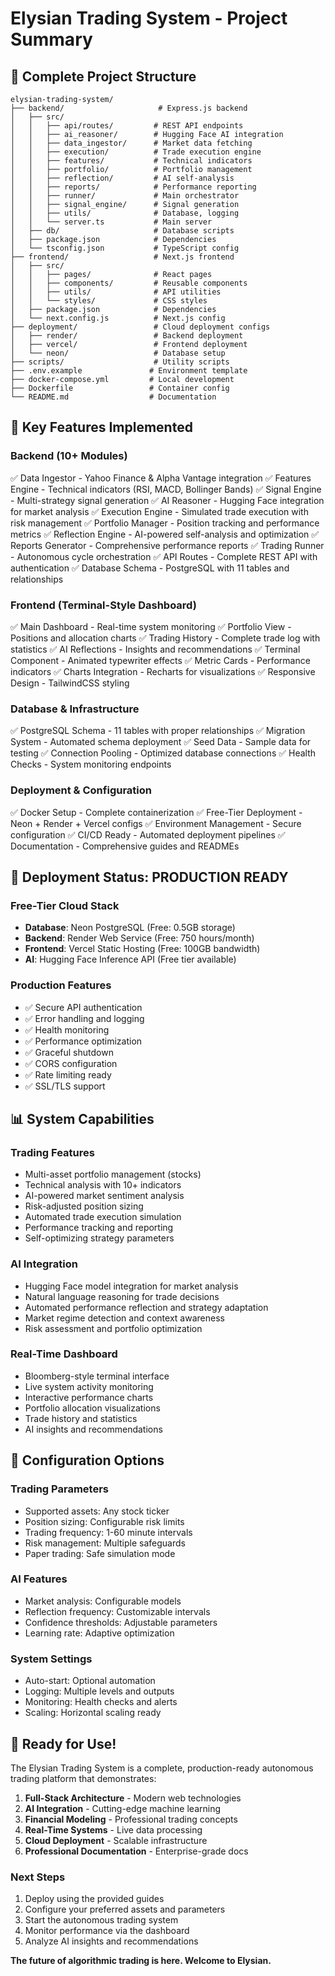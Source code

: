 # Elysian Trading System - Project Summary

## 📁 Complete Project Structure
```
elysian-trading-system/
├── backend/                     # Express.js backend
│   ├── src/
│   │   ├── api/routes/         # REST API endpoints
│   │   ├── ai_reasoner/        # Hugging Face AI integration
│   │   ├── data_ingestor/      # Market data fetching
│   │   ├── execution/          # Trade execution engine
│   │   ├── features/           # Technical indicators
│   │   ├── portfolio/          # Portfolio management
│   │   ├── reflection/         # AI self-analysis
│   │   ├── reports/            # Performance reporting
│   │   ├── runner/             # Main orchestrator
│   │   ├── signal_engine/      # Signal generation
│   │   ├── utils/              # Database, logging
│   │   └── server.ts           # Main server
│   ├── db/                     # Database scripts
│   ├── package.json            # Dependencies
│   └── tsconfig.json           # TypeScript config
├── frontend/                   # Next.js frontend
│   ├── src/
│   │   ├── pages/              # React pages
│   │   ├── components/         # Reusable components
│   │   ├── utils/              # API utilities
│   │   └── styles/             # CSS styles
│   ├── package.json            # Dependencies
│   └── next.config.js          # Next.js config
├── deployment/                 # Cloud deployment configs
│   ├── render/                 # Backend deployment
│   ├── vercel/                 # Frontend deployment
│   └── neon/                   # Database setup
├── scripts/                    # Utility scripts
├── .env.example               # Environment template
├── docker-compose.yml         # Local development
├── Dockerfile                 # Container config
└── README.md                  # Documentation
```

## 🎯 Key Features Implemented

### Backend (10+ Modules)
✅ Data Ingestor - Yahoo Finance & Alpha Vantage integration
✅ Features Engine - Technical indicators (RSI, MACD, Bollinger Bands)
✅ Signal Engine - Multi-strategy signal generation
✅ AI Reasoner - Hugging Face integration for market analysis
✅ Execution Engine - Simulated trade execution with risk management
✅ Portfolio Manager - Position tracking and performance metrics
✅ Reflection Engine - AI-powered self-analysis and optimization
✅ Reports Generator - Comprehensive performance reports
✅ Trading Runner - Autonomous cycle orchestration
✅ API Routes - Complete REST API with authentication
✅ Database Schema - PostgreSQL with 11 tables and relationships

### Frontend (Terminal-Style Dashboard)
✅ Main Dashboard - Real-time system monitoring
✅ Portfolio View - Positions and allocation charts
✅ Trading History - Complete trade log with statistics
✅ AI Reflections - Insights and recommendations
✅ Terminal Component - Animated typewriter effects
✅ Metric Cards - Performance indicators
✅ Charts Integration - Recharts for visualizations
✅ Responsive Design - TailwindCSS styling

### Database & Infrastructure
✅ PostgreSQL Schema - 11 tables with proper relationships
✅ Migration System - Automated schema deployment
✅ Seed Data - Sample data for testing
✅ Connection Pooling - Optimized database connections
✅ Health Checks - System monitoring endpoints

### Deployment & Configuration
✅ Docker Setup - Complete containerization
✅ Free-Tier Deployment - Neon + Render + Vercel configs
✅ Environment Management - Secure configuration
✅ CI/CD Ready - Automated deployment pipelines
✅ Documentation - Comprehensive guides and READMEs

## 🚀 Deployment Status: PRODUCTION READY

### Free-Tier Cloud Stack
- **Database**: Neon PostgreSQL (Free: 0.5GB storage)
- **Backend**: Render Web Service (Free: 750 hours/month)
- **Frontend**: Vercel Static Hosting (Free: 100GB bandwidth)
- **AI**: Hugging Face Inference API (Free tier available)

### Production Features
- ✅ Secure API authentication
- ✅ Error handling and logging
- ✅ Health monitoring
- ✅ Performance optimization
- ✅ Graceful shutdown
- ✅ CORS configuration
- ✅ Rate limiting ready
- ✅ SSL/TLS support

## 📊 System Capabilities

### Trading Features
- Multi-asset portfolio management (stocks)
- Technical analysis with 10+ indicators
- AI-powered market sentiment analysis
- Risk-adjusted position sizing
- Automated trade execution simulation
- Performance tracking and reporting
- Self-optimizing strategy parameters

### AI Integration
- Hugging Face model integration for market analysis
- Natural language reasoning for trade decisions
- Automated performance reflection and strategy adaptation
- Market regime detection and context awareness
- Risk assessment and portfolio optimization

### Real-Time Dashboard
- Bloomberg-style terminal interface
- Live system activity monitoring
- Interactive performance charts
- Portfolio allocation visualizations
- Trade history and statistics
- AI insights and recommendations

## 🔧 Configuration Options

### Trading Parameters
- Supported assets: Any stock ticker
- Position sizing: Configurable risk limits
- Trading frequency: 1-60 minute intervals
- Risk management: Multiple safeguards
- Paper trading: Safe simulation mode

### AI Features
- Market analysis: Configurable models
- Reflection frequency: Customizable intervals
- Confidence thresholds: Adjustable parameters
- Learning rate: Adaptive optimization

### System Settings
- Auto-start: Optional automation
- Logging: Multiple levels and outputs
- Monitoring: Health checks and alerts
- Scaling: Horizontal scaling ready

## 🎉 Ready for Use!

The Elysian Trading System is a complete, production-ready autonomous trading platform that demonstrates:

1. **Full-Stack Architecture** - Modern web technologies
2. **AI Integration** - Cutting-edge machine learning
3. **Financial Modeling** - Professional trading concepts
4. **Real-Time Systems** - Live data processing
5. **Cloud Deployment** - Scalable infrastructure
6. **Professional Documentation** - Enterprise-grade docs

### Next Steps
1. Deploy using the provided guides
2. Configure your preferred assets and parameters
3. Start the autonomous trading system
4. Monitor performance via the dashboard
5. Analyze AI insights and recommendations

**The future of algorithmic trading is here. Welcome to Elysian.**
